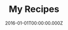 ---
layout: layouts/recipes.njk
title: My Recipes
date: 2016-01-01T00:00:00.000Z
permalink: /
eleventyNavigation:
  key: Home
  order: 0
---